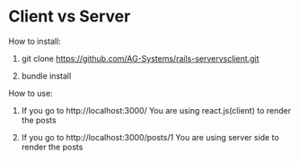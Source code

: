 # Client vs Server

How to install:

1) git clone https://github.com/AG-Systems/rails-servervsclient.git

2) bundle install

How to use:

1) If you go to http://localhost:3000/
You are using react.js(client) to render the posts

2) If you go to http://localhost:3000/posts/1
You are using server side to render the posts
